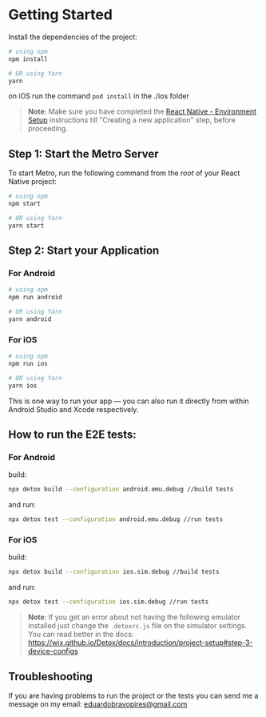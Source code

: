 # Getting Started

Install the dependencies of the project:
```bash
# using npm
npm install

# OR using Yarn
yarn
```

on iOS run the command ```pod install``` in the ./ios folder

>**Note**: Make sure you have completed the [React Native - Environment Setup](https://reactnative.dev/docs/environment-setup) instructions till "Creating a new application" step, before proceeding.

## Step 1: Start the Metro Server

To start Metro, run the following command from the _root_ of your React Native project:

```bash
# using npm
npm start

# OR using Yarn
yarn start
```

## Step 2: Start your Application

### For Android

```bash
# using npm
npm run android

# OR using Yarn
yarn android
```

### For iOS

```bash
# using npm
npm run ios

# OR using Yarn
yarn ios
```

This is one way to run your app — you can also run it directly from within Android Studio and Xcode respectively.

## How to run the E2E tests:

### For Android

build:
```bash
npx detox build --configuration android.emu.debug //build tests
```

and run:
```bash
npx detox test --configuration android.emu.debug //run tests
```

### For iOS

build:
```bash
npx detox build --configuration ios.sim.debug //build tests
```

and run:
```bash
npx detox test --configuration ios.sim.debug //run tests
```

>**Note**: If you get an error about not having the following emulator installed just change the ```.detoxrc.js``` file on the simulator settings. You can read better in the docs: https://wix.github.io/Detox/docs/introduction/project-setup#step-3-device-configs

## Troubleshooting

If you are having problems to run the project or the tests you can send me a message on my email: eduardobravopires@gmail.com